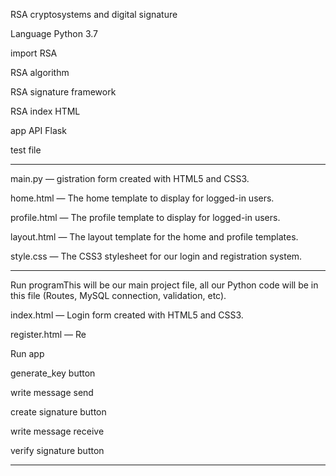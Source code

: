 RSA  cryptosystems and digital signature

Language Python 3.7

import RSA

RSA algorithm

RSA signature framework

RSA index HTML

app API Flask

test file

-------------------------------

main.py — gistration form created with HTML5 and CSS3.

home.html — The home template to display for logged-in users.

profile.html — The profile template to display for logged-in users.

layout.html — The layout template for the home and profile templates.

style.css — The CSS3 stylesheet for our login and registration system.

----------------------------------------------------------

Run programThis will be our main project file, all our Python code will be in this file (Routes, MySQL connection, validation, etc).

index.html — Login form created with HTML5 and CSS3.

register.html — Re

Run app

generate_key button

write message send

create signature button

write message receive

verify signature button

---------------------------------
